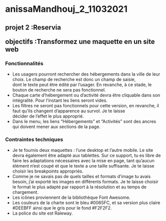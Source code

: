 # anissaMandhouj_2_11032021
<h2>projet 2 :Reservia </br>

objectifs :Transformez une maquette en un site web</h2>




<h3>Fonctionnalités</h3>

* Les usagers pourront rechercher des hébergements dans la ville de leur choix. Le champ de recherche est donc un champ de saisie, </br>
dont le texte peut être édité par l’usager. En revanche, à ce stade, le bouton de recherche ne sera pas fonctionnel.
* Chaque carte d’hébergement ou d’activité devra être cliquable dans son intégralité. Pour l’instant les liens seront vides.
* Les filtres ne seront pas fonctionnels pour cette version, en revanche, il faut qu’ils changent d’apparence au survol. Je te laisse </br>
décider de l’effet le plus approprié.
* Dans le menu, les liens “Hébergements” et “Activités” sont des ancres qui doivent mener aux sections de la page.
 

 <h3>Contraintes techniques</h3>

* Je te fournis deux maquettes : l’une desktop et l’autre mobile. Le site devra également être adapté aux tablettes. Sur ce support, tu es libre
de faire les adaptations nécessaires avec la mise en page, tant qu’aucun élément n’est coupé et que le texte a une taille suffisante. 
Je te laisse choisir les breakpoints appropriés.
* Comme je ne savais pas de quels tailles et formats d’image tu avais besoin, j’ai exporté les images en différents formats. Je te laisse choisir 
le format le plus adapté par rapport à la résolution et au temps de chargement.
* Les icônes proviennent de la bibliothèque Font Awesome. 
* Les couleurs de la charte sont le bleu #0065FC, et sa version plus claire #DEEBFF ainsi que le gris pour le fond #F2F2F2.
* La police du site est Raleway.

